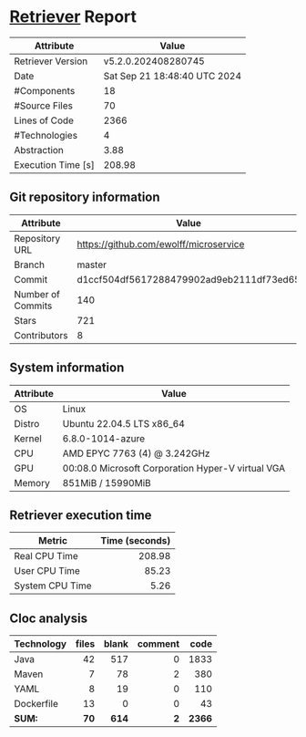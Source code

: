 # [Retriever](https://github.com/PalladioSimulator/Palladio-ReverseEngineering-Retriever) Report
| Attribute          | Value |
| ------------------ | ----- |
| Retriever Version  | v5.2.0.202408280745 |
| Date               | Sat Sep 21 18:48:40 UTC 2024 |
| #Components        | 18 |
| #Source Files      | 70 |
| Lines of Code      | 2366 |
| #Technologies      | 4 |
| Abstraction        | 3.88 |
| Execution Time [s] | 208.98 |

## Git repository information
|      Attribute    | Value |
| ----------------- | ----- |
| Repository URL    | https://github.com/ewolff/microservice |
| Branch            | master |
| Commit            | d1ccf504df5617288479902ad9eb2111df73ed65 |
| Number of Commits | 140 |
| Stars             | 721 |
| Contributors      | 8 |


## System information
| Attribute | Value |
| --------- | ----- |
| OS | Linux  |
| Distro | Ubuntu 22.04.5 LTS x86_64  |
| Kernel | 6.8.0-1014-azure  |
| CPU | AMD EPYC 7763 (4) @ 3.242GHz  |
| GPU | 00:08.0 Microsoft Corporation Hyper-V virtual VGA  |
| Memory | 851MiB / 15990MiB  |

## Retriever execution time
| Metric | Time (seconds) |
| --- | ---: |
| Real CPU Time | 208.98 |
| User CPU Time | 85.23 |
| System CPU Time | 5.26 |
<!--
Explainations:
- __Real CPU Time__: actual time the command has run (can be less than total time spent in user and system mode for multi-threaded processes)
- __User CPU Time__: time the command has spent running in user mode
- __System CPU Time__: time the command has spent running in system or kernel mode
-->

## Cloc analysis

<!-- github.com/AlDanial/cloc v 1.90  T=0.10 s (949.2 files/s, 46361.9 lines/s) -->

|Technology|files|blank|comment|code|
|:-------|-------:|-------:|-------:|-------:|
|Java|42|517|0|1833|
|Maven|7|78|2|380|
|YAML|8|19|0|110|
|Dockerfile|13|0|0|43|
|**SUM:**|**70**|**614**|**2**|**2366**|
